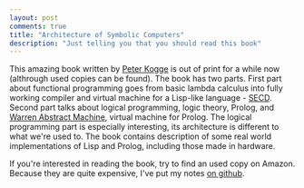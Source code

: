 ```yaml
---
layout: post
comments: true
title: "Architecture of Symbolic Computers"
description: "Just telling you that you should read this book"
---
```


This amazing book written by [Peter Kogge](http://www3.nd.edu/~kogge/)
is out of print for a while now (althrough used copies can be found).
The book has two parts. First part about functional programming goes from basic
lambda calculus into fully working compiler and virtual machine for a Lisp-like
language - [SECD](http://en.wikipedia.org/wiki/SECD_machine).  Second part talks about
logical programming, logic theory, Prolog, and
[Warren Abstract Machine](http://en.wikipedia.org/wiki/Warren_Abstract_Machine), virtual
machine for Prolog. The logical programming part is especially interesting, its
architecture is different to what we're used to. The book contains description
of some real world implementations of Lisp and Prolog, including those made in
hardware.

If you're interested in reading the book, try to find an used copy on Amazon.
Because they are quite expensive, I've put my notes
[on github](https://github.com/mhlopko/architecture_of_symbolic_computers_notes).

